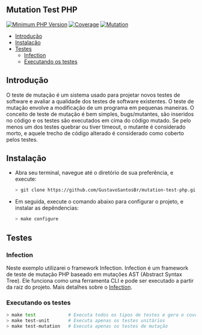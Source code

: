 ## Mutation Test PHP

[![Minimum PHP Version](https://img.shields.io/badge/php-%5E8.0.5-blue)](https://php.net/)
[![Coverage](https://img.shields.io/badge/coverage-100%25-green)](https://github.com/GustavoSantosBr/mutation-test-php)
[![Mutation](https://img.shields.io/badge/mutation-100%25-green)](https://github.com/GustavoSantosBr/mutation-test-php)

* [Introdução](#introduction)
* [Instalação](#installation)
* [Testes](#tests)
    - [Infection](#infection)
    - [Executando os testes](#execute)

<div id='introduction'></div> 

## Introdução

O teste de mutação é um sistema usado para projetar novos testes de software e avaliar a qualidade dos testes de
software existentes. O teste de mutação envolve a modificação de um programa em pequenas maneiras. O conceito de teste
de mutação é bem simples, bugs/mutantes, são inseridos no código e os testes são executados em cima do código mutado. Se
pelo menos um dos testes quebrar ou tiver timeout, o mutante é considerado morto, e aquele trecho de código alterado é
considerado como coberto pelos testes.

<div id='installation'></div>

## Instalação

- Abra seu terminal, navegue até o diretório de sua preferência, e execute:
  ```bash
  > git clone https://github.com/GustavoSantosBr/mutation-test-php.git
  ```

- Em seguida, execute o comando abaixo para configurar o projeto, e instalar as depêndencias:
  ```bash
  > make configure
  ```
  
<div id='tests'></div>

## Testes

<div id='infection'></div>

### Infection

Neste exemplo utilizarei o framework Infection. Infection é um framework de teste de mutação PHP baseado em mutações AST
(Abstract Syntax Tree). Ele funciona como uma ferramenta CLI e pode ser executado a partir da raiz do projeto. Mais
detalhes sobre o [Infection](https://infection.github.io/guide/index.html).

<div id='execute'></div>

### Executando os testes

```bash
> make test            # Executa todos os tipos de testes e gera o coverage
> make test-unit       # Executa apenas os testes unitários
> make test-mutation   # Executa apenas os testes de mutação
```
